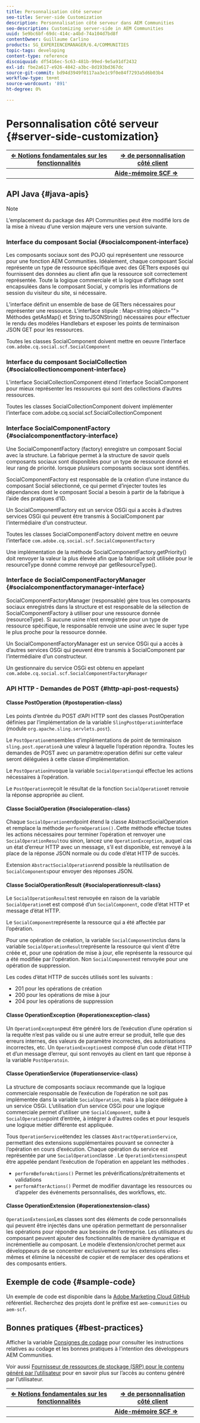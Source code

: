 ```yaml
---
title: Personnalisation côté serveur
seo-title: Server-side Customization
description: Personnalisation côté serveur dans AEM Communities
seo-description: Customizing server-side in AEM Communities
uuid: 5e9bc6bf-69dc-414c-a4bd-74a104d7bd8f
contentOwner: Guillaume Carlino
products: SG_EXPERIENCEMANAGER/6.4/COMMUNITIES
topic-tags: developing
content-type: reference
discoiquuid: df5416ec-5c63-481b-99ed-9e5a91df2432
exl-id: fbe2a617-e926-4842-a3bc-8d193bd367dc
source-git-commit: bd94d3949f0117aa3e1c9f0e84f7293a5d6b03b4
workflow-type: tm+mt
source-wordcount: '891'
ht-degree: 0%

---
```


# Personnalisation côté serveur {#server-side-customization}

| **[⇐ Notions fondamentales sur les fonctionnalités](essentials.md)** | **[⇒ de personnalisation côté client](client-customize.md)** |
|---|---|
|  | **[Aide-mémoire SCF ⇒](handlebars-helpers.md)** |

## API Java {#java-apis}

>[!NOTE]
>
>L’emplacement du package des API Communities peut être modifié lors de la mise à niveau d’une version majeure vers une version suivante.

### Interface du composant Social {#socialcomponent-interface}

Les composants sociaux sont des POJO qui représentent une ressource pour une fonction AEM Communities. Idéalement, chaque composant Social représente un type de ressource spécifique avec des GETters exposés qui fournissent des données au client afin que la ressource soit correctement représentée. Toute la logique commerciale et la logique d’affichage sont encapsulées dans le composant Social, y compris les informations de session du visiteur du site, si nécessaire.

L’interface définit un ensemble de base de GETters nécessaires pour représenter une ressource. L&#39;interface stipule : Map&lt;string object=&quot;&quot;> Méthodes getAsMap() et String toJSONString() nécessaires pour effectuer le rendu des modèles Handlebars et exposer les points de terminaison JSON GET pour les ressources.

Toutes les classes SocialComponent doivent mettre en oeuvre l’interface `com.adobe.cq.social.scf.SocialComponent`

### Interface du composant SocialCollection {#socialcollectioncomponent-interface}

L’interface SocialCollectionComponent étend l’interface SocialComponent pour mieux représenter les ressources qui sont des collections d’autres ressources.

Toutes les classes SocialCollectionComponent doivent implémenter l’interface com.adobe.cq.social.scf.SocialCollectionComponent

### Interface SocialComponentFactory {#socialcomponentfactory-interface}

Une SocialComponentFactory (factory) enregistre un composant Social avec la structure. La fabrique permet à la structure de savoir quels composants sociaux sont disponibles pour un type de ressource donné et leur rang de priorité. lorsque plusieurs composants sociaux sont identifiés.

SocialComponentFactory est responsable de la création d’une instance du composant Social sélectionné, ce qui permet d’injecter toutes les dépendances dont le composant Social a besoin à partir de la fabrique à l’aide des pratiques d’ID.

Un SocialComponentFactory est un service OSGi qui a accès à d’autres services OSGi qui peuvent être transmis à SocialComponent par l’intermédiaire d’un constructeur.

Toutes les classes SocialComponentFactory doivent mettre en oeuvre l’interface `com.adobe.cq.social.scf.SocialComponentFactory`

Une implémentation de la méthode SocialComponentFactory.getPriority() doit renvoyer la valeur la plus élevée afin que la fabrique soit utilisée pour le resourceType donné comme renvoyé par getResourceType().

### Interface de SocialComponentFactoryManager {#socialcomponentfactorymanager-interface}

SocialComponentFactoryManager (responsable) gère tous les composants sociaux enregistrés dans la structure et est responsable de la sélection de SocialComponentFactory à utiliser pour une ressource donnée (resourceType). Si aucune usine n’est enregistrée pour un type de ressource spécifique, le responsable renvoie une usine avec le super type le plus proche pour la ressource donnée.

Un SocialComponentFactoryManager est un service OSGi qui a accès à d’autres services OSGi qui peuvent être transmis à SocialComponent par l’intermédiaire d’un constructeur.

Un gestionnaire du service OSGi est obtenu en appelant `com.adobe.cq.social.scf.SocialComponentFactoryManager`

### API HTTP - Demandes de POST {#http-api-post-requests}

#### Classe PostOperation {#postoperation-class}

Les points d’entrée du POST d’API HTTP sont des classes PostOperation définies par l’implémentation de la variable `SlingPostOperation`interface (module `org.apache.sling.servlets.post`).

Le `PostOperation`ensembles d’implémentations de point de terminaison `sling.post.operation`à une valeur à laquelle l’opération répondra. Toutes les demandes de POST avec un paramètre:operation défini sur cette valeur seront déléguées à cette classe d’implémentation.

Le `PostOperation`invoque la variable `SocialOperation`qui effectue les actions nécessaires à l’opération.

Le `PostOperation`reçoit le résultat de la fonction `SocialOperation`et renvoie la réponse appropriée au client.

#### Classe SocialOperation {#socialoperation-class}

Chaque `SocialOperation`endpoint étend la classe AbstractSocialOperation et remplace la méthode `performOperation().`Cette méthode effectue toutes les actions nécessaires pour terminer l’opération et renvoyer une `SocialOperationResult`ou sinon, lancez une `OperationException`, auquel cas un état d’erreur HTTP avec un message, s’il est disponible, est renvoyé à la place de la réponse JSON normale ou du code d’état HTTP de succès.

Extension `AbstractSocialOperation`rend possible la réutilisation de `SocialComponents`pour envoyer des réponses JSON.

#### Classe SocialOperationResult {#socialoperationresult-class}

Le `SocialOperationResult`est renvoyée en raison de la variable `SocialOperation`et est composé d’un `SocialComponent`, code d’état HTTP et message d’état HTTP.

Le `SocialComponent`représente la ressource qui a été affectée par l’opération.

Pour une opération de création, la variable `SocialComponent`inclus dans la variable `SocialOperationResult`représente la ressource qui vient d&#39;être créée et, pour une opération de mise à jour, elle représente la ressource qui a été modifiée par l&#39;opération. Non `SocialComponent`est renvoyée pour une opération de suppression.

Les codes d’état HTTP de succès utilisés sont les suivants :

* 201 pour les opérations de création
* 200 pour les opérations de mise à jour
* 204 pour les opérations de suppression

#### Classe OperationException {#operationexception-class}

Un `OperationExcepton`peut être généré lors de l’exécution d’une opération si la requête n’est pas valide ou si une autre erreur se produit, telle que des erreurs internes, des valeurs de paramètre incorrectes, des autorisations incorrectes, etc. Un `OperationException`est composé d’un code d’état HTTP et d’un message d’erreur, qui sont renvoyés au client en tant que réponse à la variable `PostOperatoin`.

#### Classe OperationService {#operationservice-class}

La structure de composants sociaux recommande que la logique commerciale responsable de l’exécution de l’opération ne soit pas implémentée dans la variable `SocialOperation`, mais à la place déléguée à un service OSGi. L’utilisation d’un service OSGi pour une logique commerciale permet d’utiliser une `SocialComponent`, suite à `SocialOperation`point d’entrée, à intégrer à d’autres codes et pour lesquels une logique métier différente est appliquée.

Tous `OperationService`étendez les classes `AbstractOperationService`, permettant des extensions supplémentaires pouvant se connecter à l’opération en cours d’exécution. Chaque opération du service est représentée par une `SocialOperation`classe . Le `OperationExtensions`peut être appelée pendant l’exécution de l’opération en appelant les méthodes .

* `performBeforeActions()`
Permet les prévérifications/prétraitements et validations
* `performAfterActions()`
Permet de modifier davantage les ressources ou d’appeler des événements personnalisés, des workflows, etc.

#### Classe OperationExtension {#operationextension-class}

`OperationExtension`Les classes sont des éléments de code personnalisés qui peuvent être injectés dans une opération permettant de personnaliser les opérations pour répondre aux besoins de l’entreprise. Les utilisateurs du composant peuvent ajouter des fonctionnalités de manière dynamique et incrémentielle au composant. Le modèle d’extension/crochet permet aux développeurs de se concentrer exclusivement sur les extensions elles-mêmes et élimine la nécessité de copier et de remplacer des opérations et des composants entiers.

## Exemple de code {#sample-code}

Un exemple de code est disponible dans la [Adobe Marketing Cloud GitHub](https://github.com/Adobe-Marketing-Cloud) référentiel. Recherchez des projets dont le préfixe est `aem-communities` ou `aem-scf`.

## Bonnes pratiques {#best-practices}

Afficher la variable [Consignes de codage](code-guide.md) pour consulter les instructions relatives au codage et les bonnes pratiques à l’intention des développeurs AEM Communities.

Voir aussi [Fournisseur de ressources de stockage (SRP) pour le contenu généré par l’utilisateur](srp.md) pour en savoir plus sur l’accès au contenu généré par l’utilisateur.

| **[⇐ Notions fondamentales sur les fonctionnalités](essentials.md)** | **[⇒ de personnalisation côté client](client-customize.md)** |
|---|---|
|  | **[Aide-mémoire SCF ⇒](handlebars-helpers.md)** |
